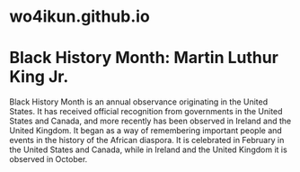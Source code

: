 # wo4ikun.github.io
<!DOCTYPE html>
<html>
    <head>
        <meta charset="utf-8">
        <title>Project: Blog</title>
    </head>
    <style> 
    </style>
    <body>
       <h1>Black History Month: Martin Luthur King Jr.</h1>
      <p>Black History Month is an annual observance originating in the United States. It has received official recognition from governments in the United States and Canada, and more recently has been observed in Ireland and the United Kingdom. It began as a way of remembering important people and events in the history of the African diaspora. It is celebrated in February in the United States and Canada, while in Ireland and the United Kingdom it is observed in October.</p>
    </body>
</html>
